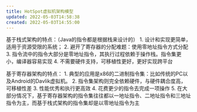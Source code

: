 ```yaml
---
title: HotSpot虚拟机架构模型
updated: 2022-05-03T14:58:38
created: 2022-05-03T14:55:00
---
```


基于栈式架构的特点：（Java的指令都是根据栈来设计的）
1\. 设计和实现更简单，适用于资源受限的系统；
2\. 避开了寄存器的分配难题：使用零地址指令方式分配
3\. 指令流中的指令大部分是零地址指令，其执行过程依赖于操作栈。指令集更小，编译器容易实现
4\. 不需要硬件支持，可移植性更好，更好实现跨平台

基于寄存器架构的特点：
1\. 典型的应用是x86的二进制指令集：比如传统的PC以及Android的Davlik虚拟机。
2\. 指令集架构则完全依赖硬件，与硬件耦合度高，可移植性差
3\. 性能优秀和执行更高效
4\. 花费更少的指令去完成一项操作
5\. 在大部分情况下，基于寄存器架构的指令集往往都以一地址指令、二地址指令和三地址指令为主，而基于栈式架构的指令集却是以零地址指令为主
